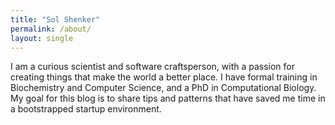 ```yaml
---
title: "Sol Shenker"
permalink: /about/
layout: single
---
```


I am a curious scientist and software craftsperson, with a passion for creating things that make the world a better place. I have formal training in Biochemistry and Computer Science, and a PhD in Computational Biology. My goal for this blog is to share tips and patterns that have saved me time in a bootstrapped startup environment. 
